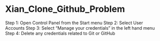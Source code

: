 # Xian_Clone_Github_Problem

Step 1: Open Control Panel from the Start menu
Step 2: Select User Accounts
Step 3: Select “Manage your credentials” in the left hand menu
Step 4: Delete any credentials related to Git or GitHub